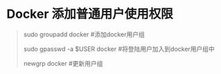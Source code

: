 # Docker 添加普通用户使用权限

> sudo groupadd docker #添加docker用户组
>
> sudo gpasswd -a $USER docker #将登陆用户加入到docker用户组中
>
> newgrp docker #更新用户组
